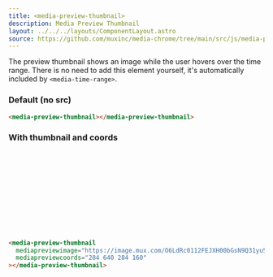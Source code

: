 ```yaml
---
title: <media-preview-thumbnail>
description: Media Preview Thumbnail
layout: ../../../layouts/ComponentLayout.astro
source: https://github.com/muxinc/media-chrome/tree/main/src/js/media-preview-thumbnail.js
---
```


The preview thumbnail shows an image while the user hovers over the time range.
There is no need to add this element yourself, it's automatically included by `<media-time-range>`.

<style>
  media-preview-thumbnail {
    display: block;
  }

  media-preview-thumbnail[mediapreviewimage] {
    height: 160px;
  }
</style>

<h3>Default (no src)</h3>

<media-preview-thumbnail></media-preview-thumbnail>

```html
<media-preview-thumbnail></media-preview-thumbnail>
```

<h3>With thumbnail and coords</h3>

<media-preview-thumbnail
  mediapreviewimage="https://image.mux.com/O6LdRc0112FEJXH00bGsN9Q31yu5EIVHTgjTKRkKtEq1k/storyboard.jpg"
  mediapreviewcoords="284 640 284 160"></media-preview-thumbnail>

```html
<media-preview-thumbnail
  mediapreviewimage="https://image.mux.com/O6LdRc0112FEJXH00bGsN9Q31yu5EIVHTgjTKRkKtEq1k/storyboard.jpg"
  mediapreviewcoords="284 640 284 160"
></media-preview-thumbnail>
```

